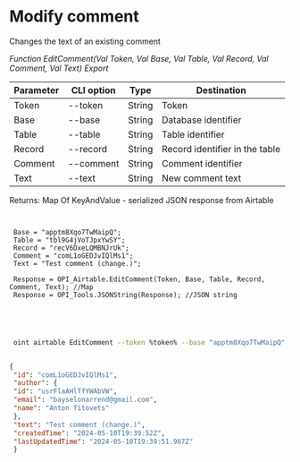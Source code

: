 ﻿---
sidebar_position: 3
---

# Modify comment
 Changes the text of an existing comment


*Function EditComment(Val Token, Val Base, Val Table, Val Record, Val Comment, Val Text) Export*

 | Parameter | CLI option | Type | Destination |
 |-|-|-|-|
 | Token | --token | String | Token |
 | Base | --base | String | Database identifier |
 | Table | --table | String | Table identifier |
 | Record | --record | String | Record identifier in the table |
 | Comment | --comment | String | Comment identifier |
 | Text | --text | String | New comment text |

 
 Returns: Map Of KeyAndValue - serialized JSON response from Airtable

```bsl title="Code example"
	
 
 Base = "apptm8Xqo7TwMaipQ";
 Table = "tbl9G4jVoTJpxYwSY";
 Record = "recV6DxeLQMBNJrUk";
 Comment = "comL1oGEDJvIQlMs1";
 Text = "Test comment (change.)";
 
 Response = OPI_Airtable.EditComment(Token, Base, Table, Record, Comment, Text); //Map
 Response = OPI_Tools.JSONString(Response); //JSON string
 
 
	
```

```sh title="CLI command example"
 
 oint airtable EditComment --token %token% --base "apptm8Xqo7TwMaipQ" --table "tbl9G4jVoTJpxYwSY" --record "recV6DxeLQMBNJrUk" --comment %comment% --text "Test comment (change.)"


```


```json title="Result"

{
 "id": "comL1oGEDJvIQlMs1",
 "author": {
 "id": "usrFlaAHlTfYWAbVW",
 "email": "bayselonarrend@gmail.com",
 "name": "Anton Titovets"
 },
 "text": "Test comment (change.)",
 "createdTime": "2024-05-10T19:39:52Z",
 "lastUpdatedTime": "2024-05-10T19:39:51.967Z"
 }

```
